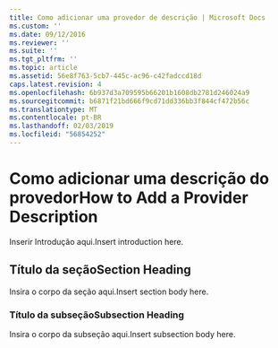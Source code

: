 ```yaml
---
title: Como adicionar uma provedor de descrição | Microsoft Docs
ms.custom: ''
ms.date: 09/12/2016
ms.reviewer: ''
ms.suite: ''
ms.tgt_pltfrm: ''
ms.topic: article
ms.assetid: 56e8f763-5cb7-445c-ac96-c42fadccd18d
caps.latest.revision: 4
ms.openlocfilehash: 6b937d3a709595b66201b1608db2781d246024a9
ms.sourcegitcommit: b6871f21bd666f9cd71dd336bb3f844cf472b56c
ms.translationtype: MT
ms.contentlocale: pt-BR
ms.lasthandoff: 02/03/2019
ms.locfileid: "56854252"
---
```

# <a name="how-to-add-a-provider-description"></a><span data-ttu-id="1039d-102">Como adicionar uma descrição do provedor</span><span class="sxs-lookup"><span data-stu-id="1039d-102">How to Add a Provider Description</span></span>

<span data-ttu-id="1039d-103">Inserir Introdução aqui.</span><span class="sxs-lookup"><span data-stu-id="1039d-103">Insert introduction here.</span></span>

## <a name="section-heading"></a><span data-ttu-id="1039d-104">Título da seção</span><span class="sxs-lookup"><span data-stu-id="1039d-104">Section Heading</span></span>

<span data-ttu-id="1039d-105">Insira o corpo da seção aqui.</span><span class="sxs-lookup"><span data-stu-id="1039d-105">Insert section body here.</span></span>

### <a name="subsection-heading"></a><span data-ttu-id="1039d-106">Título da subseção</span><span class="sxs-lookup"><span data-stu-id="1039d-106">Subsection Heading</span></span>

<span data-ttu-id="1039d-107">Insira o corpo da subseção aqui.</span><span class="sxs-lookup"><span data-stu-id="1039d-107">Insert subsection body here.</span></span>
